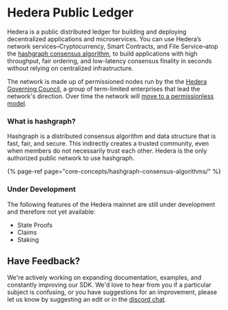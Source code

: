 # Hedera Public Ledger

Hedera is a public distributed ledger for building and deploying decentralized applications and microservices. You can use Hedera’s network services–Cryptocurrency, Smart Contracts, and File Service–atop the [hashgraph consensus algorithm](core-concepts/hashgraph-consensus-algorithms/), to build applications with high throughput, fair ordering, and low-latency consensus finality in seconds without relying on centralized infrastructure.

The network is made up of permissioned nodes run by the the [Hedera Governing Council](https://hedera.com/council), a group of term-limited enterprises that lead the network's direction. Over time the network will [move to a permissionless model](https://www.youtube.com/watch?v=QTNNYeSks-s). 

### What is hashgraph?

Hashgraph is a distributed consensus algorithm and data structure that is fast, fair, and secure. This indirectly creates a trusted community, even when members do not necessarily trust each other. Hedera is the only authorized public network to use hashgraph.

{% page-ref page="core-concepts/hashgraph-consensus-algorithms/" %}

### Under Development

The following features of the Hedera mainnet are still under development and therefore not yet available:

* State Proofs
* Claims
* Staking

## Have Feedback?

We're actively working on expanding documentation, examples, and constantly improving our SDK. We'd love to hear from you if a particular subject is confusing, or you have suggestions for an improvement, please let us know by suggesting an edit or in the [discord chat](https://discordapp.com/invite/FFb9YFX).





